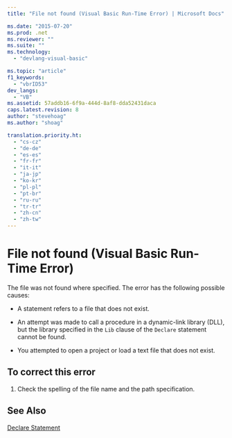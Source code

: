 ```yaml
---
title: "File not found (Visual Basic Run-Time Error) | Microsoft Docs"

ms.date: "2015-07-20"
ms.prod: .net
ms.reviewer: ""
ms.suite: ""
ms.technology: 
  - "devlang-visual-basic"

ms.topic: "article"
f1_keywords: 
  - "vbrID53"
dev_langs: 
  - "VB"
ms.assetid: 57addb16-6f9a-444d-8af8-dda52431daca
caps.latest.revision: 8
author: "stevehoag"
ms.author: "shoag"

translation.priority.ht: 
  - "cs-cz"
  - "de-de"
  - "es-es"
  - "fr-fr"
  - "it-it"
  - "ja-jp"
  - "ko-kr"
  - "pl-pl"
  - "pt-br"
  - "ru-ru"
  - "tr-tr"
  - "zh-cn"
  - "zh-tw"
---
```

# File not found (Visual Basic Run-Time Error)
The file was not found where specified. The error has the following possible causes:  
  
-   A statement refers to a file that does not exist.  
  
-   An attempt was made to call a procedure in a dynamic-link library (DLL), but the library specified in the `Lib` clause of the `Declare` statement cannot be found.  
  
-   You attempted to open a project or load a text file that does not exist.  
  
## To correct this error  
  
1.  Check the spelling of the file name and the path specification.  
  
## See Also  
 [Declare Statement](../../../visual-basic/language-reference/statements/declare-statement.md)